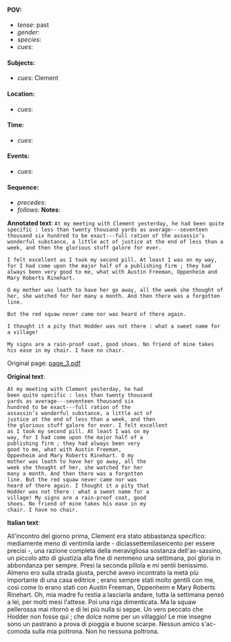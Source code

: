 #### POV: 
  - *tense*: past
  - *gender*:
  - *species*:
  - *cues*:
#### Subjects:
  - *cues*: Clement
#### Location:
  - *cues*:
#### Time:
  - *cues*:
#### Events:
  - *cues*:
#### Sequence:
  - *precedes*: 
  - *follows*:
**Notes**:


**Annotated text**:
`At my meeting with Clement yesterday, he had been quite specific : less than twenty thousand yards as average---seventeen thousand six hundred to be exact---full ration of the assassin’s wonderful substance, a little act of justice at the end of less than a week, and then the glorious stuff galore for ever.`

`I felt excellent as I took my second pill. At least I was on my way, for I had come upon the major half of a publishing firm ; they had always been very good to me, what with Austin Freeman, Oppenheim and Mary Roberts Rinehart.`

`O my mother was loath to have her go away, all the week she thought of her, she watched for her many a month. And then there was a forgotten line.`

`But the red squaw never came nor was heard of there again.`

`I thought it a pity that Hodder was not there : what a sweet name for a village!`

`My signs are a rain-proof coat, good shoes. No friend of mine takes his ease in my chair. I have no chair.`


Original page:
[page_3.pdf](https://github.com/vigji/cainjb/blob/main/source_material/pages/page_3.pdf)


**Original text**:
```
At my meeting with Clement yesterday, he had
been quite specific : less than twenty thousand
yards as average---seventeen thousand six
hundred to be exact---full ration of the
assassin’s wonderful substance, a little act of
justice at the end of less than a week, and then
the glorious stuff galore for ever. I felt excellent
as I took my second pill. At least I was on my
way, for I had come upon the major half of a
publishing firm ; they had always been very
good to me, what with Austin Freeman,
Oppenheim and Mary Roberts Rinehart. O my
mother was loath to have her go away, all the
week she thought of her, she watched for her
many a month. And then there was a forgotten
line. But the red squaw never came nor was
heard of there again. I thought it a pity that
Hodder was not there : what a sweet name for a
village! My signs are a rain-proof coat, good
shoes. No friend of mine takes his ease in my
chair. I have no chair.
```

**Italian text**:

All'incontro del giorno prima, Clement era stato abbastanza specifico: mediamente meno di ventimila iarde - diciassettemilaseicento per essere precisi -, una razione completa della meravigliosa sostanza dell'as-sassino, un piccolo atto di giustizia alla fine di nemmeno una settimana, poi gloria in abbondanza per sempre. Presi la seconda pillola e mi sentii benissimo.
Almeno ero sulla strada giusta, perché avevo incontrato la metà più importante di una casa editrice ; erano sempre stati molto gentili con me, così come lo erano stati con Austin Freeman, Oppenheim e Mary Roberts Rinehart. Oh, mia madre fu restia a lasciarla andare, tutta la settimana pensò a lei, per molti mesi l'attese. Poi una riga dimenticata. Ma la squaw pellerossa mai ritornò e di lei più nulla si seppe. Un vero peccato che Hodder non fosse qui ; che dolce nome per un villaggio! Le mie insegne sono un pastrano a prova di pioggia e buone scarpe. Nessun amico s'ac-comoda sulla mia poltrona. Non ho nessuna poltrona.